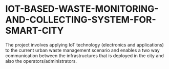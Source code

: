 # IOT-BASED-WASTE-MONITORING-AND-COLLECTING-SYSTEM-FOR-SMART-CITY
The project involves applying IoT technology (electronics and applications) to the current urban waste management scenario and enables a two way communication between the infrastructures that is deployed in the city and also the operators/administrators.

